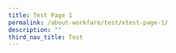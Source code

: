 ```yaml
---
title: Test Page 1
permalink: /about-workfare/test/xtest-page-1/
description: ""
third_nav_title: Test
---
```

